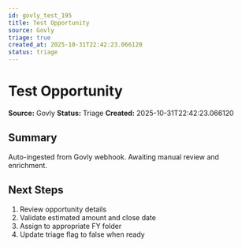 ```yaml
---
id: govly_test_195
title: Test Opportunity
source: Govly
triage: true
created_at: 2025-10-31T22:42:23.066120
status: triage
---
```


# Test Opportunity

**Source:** Govly
**Status:** Triage
**Created:** 2025-10-31T22:42:23.066120

## Summary

Auto-ingested from Govly webhook. Awaiting manual review and enrichment.

## Next Steps

1. Review opportunity details
2. Validate estimated amount and close date
3. Assign to appropriate FY folder
4. Update triage flag to false when ready
